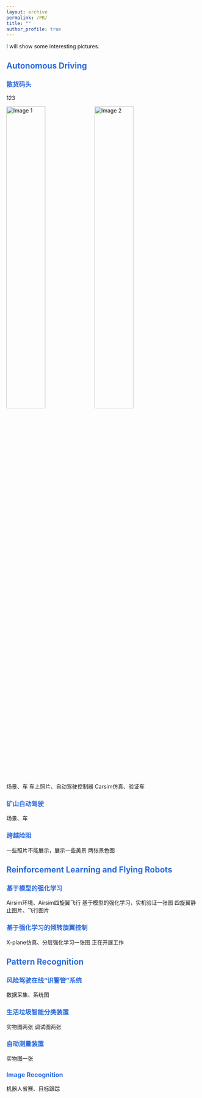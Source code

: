 ```yaml
---
layout: archive
permalink: /PR/
title: ""
author_profile: true
---
```


I will show some interesting pictures. 

## <font color="#2B6ADD" > Autonomous Driving </font>

### <font color="#2B6ADD" > 散货码头 </font>
123<br>
<p align="justify">
  <img src="/images/500x300.png" alt="Image 1" width="45%" />
  <img src="/images/500x300.png" alt="Image 2" width="45%" />
</p>

场景、车
车上照片、自动驾驶控制器
Carsim仿真、验证车

### <font color="#2B6ADD" > 矿山自动驾驶 </font>

场景、车

### <font color="#2B6ADD" > 跨越险阻 </font>

一些照片不能展示，展示一些美景
两张景色图

## <font color="#2B6ADD" > Reinforcement Learning and Flying Robots</font>

### <font color="#2B6ADD" > 基于模型的强化学习 </font>

Airsim环境、Airsim四旋翼飞行
基于模型的强化学习，实机验证一张图
四旋翼静止图片、飞行图片


### <font color="#2B6ADD" > 基于强化学习的倾转旋翼控制 </font>
X-plane仿真、分层强化学习一张图
正在开展工作

## <font color="#2B6ADD" > Pattern Recognition</font>

### <font color="#2B6ADD" > 风险驾驶在线“识警管”系统 </font>
数据采集、系统图


### <font color="#2B6ADD" >生活垃圾智能分类装置</font>
实物图两张
调试图两张


### <font color="#2B6ADD" > 自动测量装置 </font>
实物图一张



### <font color="#2B6ADD" > Image Recognition</font>
机器人省赛、目标跟踪